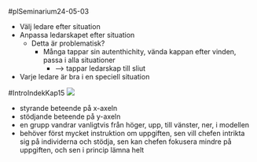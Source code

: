 #plSeminarium24-05-03 
- Välj ledare efter situation
- Anpassa ledarskapet efter situation
	- Detta är problematisk?
		- Många tappar sin autenthichity, vända kappan efter vinden, passa i alla situationer
			- --> tappar ledarskap till sliut
- Varje ledare är bra i en speciell situation

#IntroIndekKap15
**![](https://lh7-us.googleusercontent.com/rENRR3tMss2rEx8vMeiS4SfslNSV_Wd9FE0jfKARMkmOfODFvzYElbn0KYwZiikggp54_mCf9GqSiEOVitrb0-frC5flUBfKeOmHpPp2AeNyk79snOnJZWaNsOrVOL8wC1Ell0VCA_41tv9KKEzeoxU)**

- styrande beteende på x-axeln
- stödjande beteende på y-axeln
- en grupp vandrar vanligtvis från höger, upp, till vänster, ner, i modellen
- behöver först mycket instruktion om uppgiften, sen vill chefen intrikta sig på individerna och stödja, sen kan chefen fokusera mindre på uppgiften, och sen i princip lämna helt


